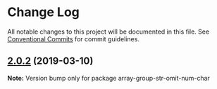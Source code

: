 # Change Log

All notable changes to this project will be documented in this file.
See [Conventional Commits](https://conventionalcommits.org) for commit guidelines.

## [2.0.2](https://gitlab.com/codsen/codsen/compare/array-group-str-omit-num-char@2.0.1...array-group-str-omit-num-char@2.0.2) (2019-03-10)

**Note:** Version bump only for package array-group-str-omit-num-char

